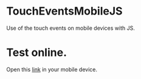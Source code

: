 # TouchEventsMobileJS

Use of the touch events on mobile devices with JS.

# Test online.

Open this [link](http://mobiletest.shopback.net) in your mobile device.
